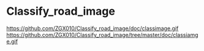 # Classify_road_image
https://github.com/ZGX010/Classify_road_image/doc/classimage.gif
https://github.com/ZGX010/Classify_road_image/tree/master/doc/classiamge.gif
